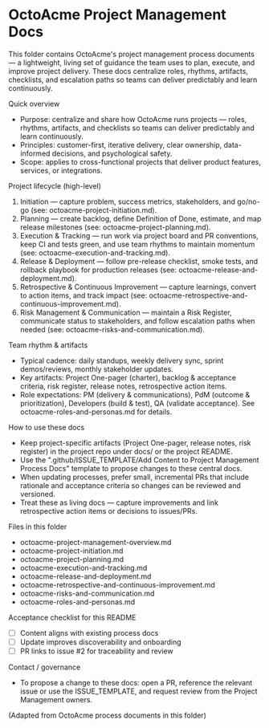 # OctoAcme Project Management Docs

This folder contains OctoAcme's project management process documents — a lightweight, living set of guidance the team uses to plan, execute, and improve project delivery. These docs centralize roles, rhythms, artifacts, checklists, and escalation paths so teams can deliver predictably and learn continuously.

Quick overview
- Purpose: centralize and share how OctoAcme runs projects — roles, rhythms, artifacts, and checklists so teams can deliver predictably and learn continuously.
- Principles: customer-first, iterative delivery, clear ownership, data-informed decisions, and psychological safety.
- Scope: applies to cross-functional projects that deliver product features, services, or integrations.

Project lifecycle (high-level)
1. Initiation — capture problem, success metrics, stakeholders, and go/no-go (see: octoacme-project-initiation.md).
2. Planning — create backlog, define Definition of Done, estimate, and map release milestones (see: octoacme-project-planning.md).
3. Execution & Tracking — run work via project board and PR conventions, keep CI and tests green, and use team rhythms to maintain momentum (see: octoacme-execution-and-tracking.md).
4. Release & Deployment — follow pre-release checklist, smoke tests, and rollback playbook for production releases (see: octoacme-release-and-deployment.md).
5. Retrospective & Continuous Improvement — capture learnings, convert to action items, and track impact (see: octoacme-retrospective-and-continuous-improvement.md).
6. Risk Management & Communication — maintain a Risk Register, communicate status to stakeholders, and follow escalation paths when needed (see: octoacme-risks-and-communication.md).

Team rhythm & artifacts
- Typical cadence: daily standups, weekly delivery sync, sprint demos/reviews, monthly stakeholder updates.
- Key artifacts: Project One-pager (charter), backlog & acceptance criteria, risk register, release notes, retrospective action items.
- Role expectations: PM (delivery & communications), PdM (outcome & prioritization), Developers (build & test), QA (validate acceptance). See octoacme-roles-and-personas.md for details.

How to use these docs
- Keep project-specific artifacts (Project One-pager, release notes, risk register) in the project repo under docs/ or the project README.
- Use the ".github/ISSUE_TEMPLATE/Add Content to Project Management Process Docs" template to propose changes to these central docs.
- When updating processes, prefer small, incremental PRs that include rationale and acceptance criteria so changes can be reviewed and versioned.
- Treat these as living docs — capture improvements and link retrospective action items or decisions to issues/PRs.

Files in this folder
- octoacme-project-management-overview.md
- octoacme-project-initiation.md
- octoacme-project-planning.md
- octoacme-execution-and-tracking.md
- octoacme-release-and-deployment.md
- octoacme-retrospective-and-continuous-improvement.md
- octoacme-risks-and-communication.md
- octoacme-roles-and-personas.md

Acceptance checklist for this README
- [ ] Content aligns with existing process docs
- [ ] Update improves discoverability and onboarding
- [ ] PR links to issue #2 for traceability and review

Contact / governance
- To propose a change to these docs: open a PR, reference the relevant issue or use the ISSUE_TEMPLATE, and request review from the Project Management owners.

(Adapted from OctoAcme process documents in this folder)

